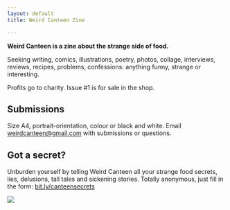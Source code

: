 ```yaml
---
layout: default
title: Weird Canteen Zine

---
```

**Weird Canteen is a zine about the strange side of food.**   
  
Seeking writing, comics, illustrations, poetry, photos, collage, interviews, reviews, recipes, problems, confessions: anything funny, strange or interesting.   
  
Profits go to charity. Issue #1 is for sale in the shop.

## Submissions

Size A4, portrait-orientation, colour or black and white. Email [weirdcanteen@gmail.com](mailto:weirdcanteen@gmail.com) with submissions or questions.

## Got a secret?

Unburden yourself by telling Weird Canteen all your strange food secrets, lies, delusions, tall tales and sickening stories. Totally anonymous, just fill in the form: [bit.ly/canteensecrets](http://www.bit.ly/canteensecrets)

![](Weird_canteen.jpg)